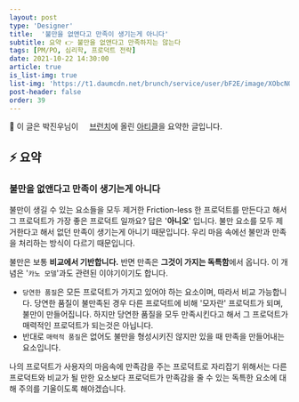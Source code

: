 ```yaml
---
layout: post
type: 'Designer'
title:  '불만을 없앤다고 만족이 생기는게 아니다'
subtitle: 요약 👉 불만을 없앤다고 만족하지는 않는다
tags: [PM/PO, 심리학, 프로덕트 전략]
date: 2021-10-22 14:30:00
article: true
is_list-img: true
list-img: 'https://t1.daumcdn.net/brunch/service/user/bF2E/image/XObcNOHv5N622MQdroM-T3g-rU8.png'
post-header: false
order: 39
---
```


<p class="text-gray">
 🔗 이 글은 박진우님이 <a href='https://brunch.co.kr/@crethink/' target='blank' rel='nofollow' id='outlink1' onclick='clickedOutlink(outlink1)'><img src='https://www.google.com/s2/favicons?sz=64&domain=https://brunch.co.kr/' style='display:inline; height: 1em; position: relative; bottom: -2px; margin-right: 2px;'>브런치</a>에 올린 <a href='https://brunch.co.kr/@crethink/15' target='blank' rel='nofollow' id='outlink2' onclick='clickedOutlink(outlink2)'>아티클</a>을 요약한 글입니다.
</p>

## ⚡️ 요약

### 불만을 없앤다고 만족이 생기는게 아니다

불만이 생길 수 있는 요소들을 모두 제거한 Friction-less 한 프로덕트를 만든다고 해서 그 프로덕트가 가장 좋은 프로덕트 일까요? 답은 '**아니오**' 입니다. 불만 요소를 모두 제거한다고 해서 없던 만족이 생기는게 아니기 때문입니다. 우리 마음 속에선 불만과 만족을 처리하는 방식이 다르기 때문입니다.

불만은 보통 **비교에서 기반합니다.** 반면 만족은 **그것이 가지는 독특함**에서 옵니다. 이 개념은 '`카노 모델`'과도 관련된 이야기이기도 합니다.

* `당연한 품질`은 모든 프로덕트가 가지고 있어야 하는 요소이며, 따라서 비교 가능합니다. 당연한 품질이 불만족된 경우 다른 프로덕트에 비해 '모자란' 프로덕트가 되며, 불만이 만들어집니다. 하지만 당연한 품질을 모두 만족시킨다고 해서 그 프로덕트가 매력적인 프로덕트가 되는것은 아닙니다.
* 반대로 `매력적 품질`은 없어도 불만을 형성시키진 않지만 있을 때 만족을 만들어내는 요소입니다.

나의 프로덕트가 사용자의 마음속에 만족감을 주는 프로덕트로 자리잡기 위해서는 다른 프로덕트와 비교가 될 만한 요소보다 프로덕트가 만족감을 줄 수 있는 독특한 요소에 대해 주의를 기울이도록 해야겠습니다.